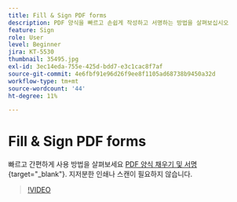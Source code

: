 ```yaml
---
title: Fill & Sign PDF forms
description: PDF 양식을 빠르고 손쉽게 작성하고 서명하는 방법을 살펴보십시오
feature: Sign
role: User
level: Beginner
jira: KT-5530
thumbnail: 35495.jpg
exl-id: 3ec14eda-755e-425d-bdd7-e3c1cac8f7af
source-git-commit: 4e6fbf91e96d26f9ee8f1105ad68738b9450a32d
workflow-type: tm+mt
source-wordcount: '44'
ht-degree: 11%

---
```


# Fill &amp; Sign PDF forms

빠르고 간편하게 사용 방법을 살펴보세요 [PDF 양식 채우기 및 서명](https://www.adobe.com/kr/acrobat/online/sign-pdf.html){target="_blank"}. 지저분한 인쇄나 스캔이 필요하지 않습니다.

>[!VIDEO](https://video.tv.adobe.com/v/35495?quality=12&learn=on&hidetitle=true)
